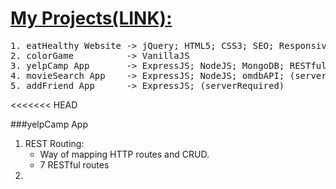 # [My Projects(LINK):](https://mohibullahkamal.github.io/myProjects/) 

<pre>
1. eatHealthy Website -> jQuery; HTML5; CSS3; SEO; Responsive
2. colorGame          -> VanillaJS
3. yelpCamp App       -> ExpressJS; NodeJS; MongoDB; RESTful; Bootstrap; (serverRequired)
4. movieSearch App    -> ExpressJS; NodeJS; omdbAPI; (serverRequired)
5. addFriend App      -> ExpressJS; (serverRequired)
</pre>
<<<<<<< HEAD

###yelpCamp App
1. REST Routing:
    - Way of mapping HTTP routes and CRUD.
    - 7 RESTful routes
2. 
